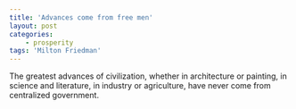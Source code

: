 ```yaml
---
title: 'Advances come from free men'
layout: post
categories:
    - prosperity
tags: 'Milton Friedman'
---
```


The greatest advances of civilization, whether in architecture or painting, in science and literature, in industry or agriculture, have never come from centralized government.
